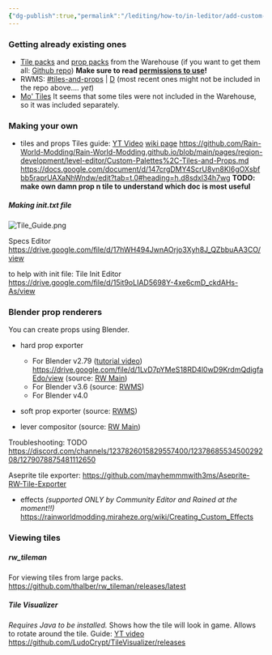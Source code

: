 ```yaml
---
{"dg-publish":true,"permalink":"/lediting/how-to/in-leditor/add-custom-props-and-tiles-and-effects/"}
---
```


### Getting already existing ones
- [Tile packs](https://seroen.github.io/Seroens-Repo/tiles.html) and [prop packs](https://seroen.github.io/Seroens-Repo/props.html) from the Warehouse (if you want to get them all: [Github repo](https://github.com/Seroen/Seroens-Repo-Files))
**Make sure to read [permissions to use](https://github.com/Seroen/Seroens-Repo-Files/blob/main/Please%20read%20this%20if%20you%20are%20installing%20the%20region%20files.txt)!**
- RWMS: [\#tiles-and-props](https://discord.com/channels/1237826015829557400/1240708497469866134) | [D](discord://discord.com/channels/1237826015829557400/1240708497469866134) (most recent ones might not be included in the repo above.... *yet*)
- [Mo' Tiles](https://github.com/rwslugcat/mo-tiles-rw/releases/tag/release)
It seems that some tiles were not included in the Warehouse, so it was included separately.




### Making your own
- tiles and props
Tiles guide: [YT Video](https://www.youtube.com/watch?v=maOTf24PEKs&list=PLOpeR3bQUKEJIGBJ3TATHBLmNvZwyYioT&index=9)
[wiki page](https://rainworldmodding.miraheze.org/wiki/Creating_Custom_Tiles_and_Props)
https://github.com/Rain-World-Modding/Rain-World-Modding.github.io/blob/main/pages/region-development/level-editor/Custom-Palettes%2C-Tiles-and-Props.md
https://docs.google.com/document/d/147crgDMY4ScrU8vn8Kl6gOXsbfbb5raprUAXaNhWndw/edit?tab=t.0#heading=h.d8sdxl34h7wg
**TODO: make own damn prop n tile to understand which doc is most useful**

##### Making init.txt file
![Tile_Guide.png](/img/user/pics/Tile_Guide.png)

Specs Editor
https://drive.google.com/file/d/17hWH494JwnAOrjo3Xyh8J_QZbbuAA3CO/view

to help with init file: 
Tile Init Editor
https://drive.google.com/file/d/15it9oLIAD5698Y-4xe6cmD_ckdAHs-As/view

### Blender prop renderers
You can create props using Blender. 
- hard prop exporter
	- For Blender v2.79 ([tutorial video](https://youtu.be/8Nm1jWggH2I)) 
	https://drive.google.com/file/d/1LvD7pYMeS18RD4l0wD9KrdmQdigfaEdo/view (source: [RW Main](https://discord.com/channels/291184728944410624/305139167300550666/420327770187366400))
	- For Blender v3.6
	(source: [RWMS](https://discord.com/channels/1237826015829557400/1238172653819527168/1245868873140539402))
	- For Blender v4.0

- soft prop exporter
(source: [RWMS](https://discord.com/channels/1237826015829557400/1238172653819527168/1245873535822598165))
- lever compositor
(source: [RW Main](https://discord.com/channels/291184728944410624/804088181904375819/1084222820818628618))

Troubleshooting:
TODO
https://discord.com/channels/1237826015829557400/1237868553450029208/1279078875481112650



Aseprite tile exporter: https://github.com/mayhemmmwith3ms/Aseprite-RW-Tile-Exporter


- effects *(supported ONLY by Community Editor and Rained at the moment!!)*
https://rainworldmodding.miraheze.org/wiki/Creating_Custom_Effects

### Viewing tiles
##### rw_tileman
For viewing tiles from large packs.
https://github.com/thalber/rw_tileman/releases/latest

##### Tile Visualizer
*Requires Java to be installed.*
Shows how the tile will look in game. Allows to rotate around the tile.
Guide: [YT video](https://youtu.be/MoX6hXQZVMw)
https://github.com/LudoCrypt/TileVisualizer/releases